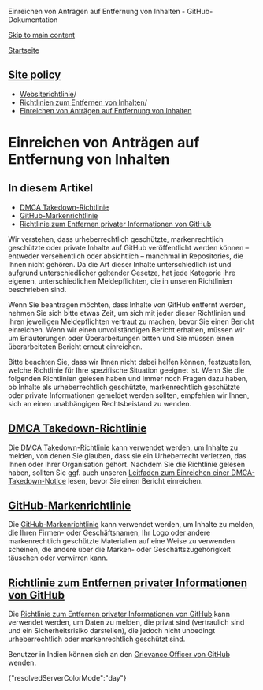 Einreichen von Anträgen auf Entfernung von Inhalten - GitHub-Dokumentation

[Skip to main content](#main-content)

[Startseite](/de)

[Site policy](/de/site-policy)
----------

* [Websiterichtlinie](/de/site-policy)/
* [Richtlinien zum Entfernen von Inhalten](/de/site-policy/content-removal-policies)/
* [Einreichen von Anträgen auf Entfernung von Inhalten](/de/site-policy/content-removal-policies/submitting-content-removal-requests)

Einreichen von Anträgen auf Entfernung von Inhalten
==========

In diesem Artikel
----------

* [DMCA Takedown-Richtlinie](#dmca-takedown-policy)
* [GitHub-Markenrichtlinie](#github-trademark-policy)
* [Richtlinie zum Entfernen privater Informationen von GitHub](#github-private-information-removal-policy)

Wir verstehen, dass urheberrechtlich geschützte, markenrechtlich geschützte oder private Inhalte auf GitHub veröffentlicht werden können – entweder versehentlich oder absichtlich – manchmal in Repositories, die Ihnen nicht gehören. Da die Art dieser Inhalte unterschiedlich ist und aufgrund unterschiedlicher geltender Gesetze, hat jede Kategorie ihre eigenen, unterschiedlichen Meldepflichten, die in unseren Richtlinien beschrieben sind.

Wenn Sie beantragen möchten, dass Inhalte von GitHub entfernt werden, nehmen Sie sich bitte etwas Zeit, um sich mit jeder dieser Richtlinien und ihren jeweiligen Meldepflichten vertraut zu machen, bevor Sie einen Bericht einreichen. Wenn wir einen unvollständigen Bericht erhalten, müssen wir um Erläuterungen oder Überarbeitungen bitten und Sie müssen einen überarbeiteten Bericht erneut einreichen.

Bitte beachten Sie, dass wir Ihnen nicht dabei helfen können, festzustellen, welche Richtlinie für Ihre spezifische Situation geeignet ist. Wenn Sie die folgenden Richtlinien gelesen haben und immer noch Fragen dazu haben, ob Inhalte als urheberrechtlich geschützte, markenrechtlich geschützte oder private Informationen gemeldet werden sollten, empfehlen wir Ihnen, sich an einen unabhängigen Rechtsbeistand zu wenden.

[DMCA Takedown-Richtlinie](#dmca-takedown-policy)
----------

Die [DMCA Takedown-Richtlinie](/de/site-policy/content-removal-policies/dmca-takedown-policy) kann verwendet werden, um Inhalte zu melden, von denen Sie glauben, dass sie ein Urheberrecht verletzen, das Ihnen oder Ihrer Organisation gehört. Nachdem Sie die Richtlinie gelesen haben, sollten Sie ggf. auch unseren [Leitfaden zum Einreichen einer DMCA-Takedown-Notice](/de/site-policy/content-removal-policies/guide-to-submitting-a-dmca-takedown-notice) lesen, bevor Sie einen Bericht einreichen.

[GitHub-Markenrichtlinie](#github-trademark-policy)
----------

Die [GitHub-Markenrichtlinie](/de/site-policy/content-removal-policies/github-trademark-policy) kann verwendet werden, um Inhalte zu melden, die Ihren Firmen- oder Geschäftsnamen, Ihr Logo oder andere markenrechtlich geschützte Materialien auf eine Weise zu verwenden scheinen, die andere über die Marken- oder Geschäftszugehörigkeit täuschen oder verwirren kann.

[Richtlinie zum Entfernen privater Informationen von GitHub](#github-private-information-removal-policy)
----------

Die [Richtlinie zum Entfernen privater Informationen von GitHub](/de/site-policy/content-removal-policies/github-private-information-removal-policy) kann verwendet werden, um Daten zu melden, die privat sind (vertraulich sind und ein Sicherheitsrisiko darstellen), die jedoch nicht unbedingt urheberrechtlich oder markenrechtlich geschützt sind.

Benutzer in Indien können sich an den [Grievance Officer von GitHub](https://support.github.com/contact/india-grievance-officer) wenden.

{"resolvedServerColorMode":"day"}
